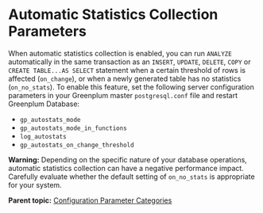 # Automatic Statistics Collection Parameters 

When automatic statistics collection is enabled, you can run `ANALYZE` automatically in the same transaction as an `INSERT`, `UPDATE`, `DELETE`, `COPY` or `CREATE TABLE...AS SELECT` statement when a certain threshold of rows is affected \(`on_change`\), or when a newly generated table has no statistics \(`on_no_stats`\). To enable this feature, set the following server configuration parameters in your Greenplum master `postgresql.conf` file and restart Greenplum Database:

-   `gp_autostats_mode`
-   `gp_autostats_mode_in_functions`
-   `log_autostats`
-   `gp_autostats_on_change_threshold`

**Warning:** Depending on the specific nature of your database operations, automatic statistics collection can have a negative performance impact. Carefully evaluate whether the default setting of `on_no_stats` is appropriate for your system.

**Parent topic:** [Configuration Parameter Categories](../topics/g-configuration-parameter-categories.html)

